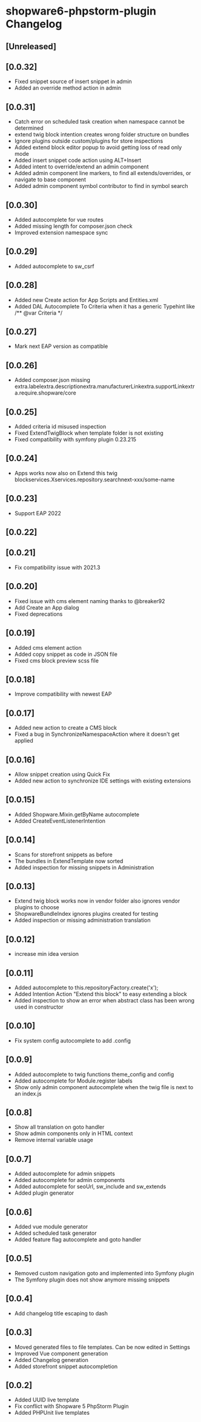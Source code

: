 <!-- Keep a Changelog guide -> https://keepachangelog.com -->

# shopware6-phpstorm-plugin Changelog

## [Unreleased]

## [0.0.32]
- Fixed snippet source of insert snippet in admin
- Added an override method action in admin

## [0.0.31]
- Catch error on scheduled task creation when namespace cannot be determined
- extend twig block intention creates wrong folder structure on bundles
- Ignore plugins outside custom/plugins for store inspections
- Added extend block editor popup to avoid getting loss of read only mode
- Added insert snippet code action using ALT+Insert
- Added intent to override/extend an admin component
- Added admin component line markers, to find all extends/overrides, or navigate to base component
- Added admin component symbol contributor to find in symbol search

## [0.0.30]
- Added autocomplete for vue routes
- Added missing length for composer.json check
- Improved extension namespace sync

## [0.0.29]
- Added autocomplete to sw_csrf

## [0.0.28]
- Added new Create action for App Scripts and Entities.xml
- Added DAL Autocomplete To Criteria when it has a generic Typehint like /** @var Criteria<ProductDefinition> */

## [0.0.27]
- Mark next EAP version as compatible

## [0.0.26]
- Added composer.json missing extra.labelextra.descriptionextra.manufacturerLinkextra.supportLinkextra.require.shopware/core

## [0.0.25]
- Added criteria id misused inspection
- Fixed ExtendTwigBlock when template folder is not existing
- Fixed compatibility with symfony plugin 0.23.215

## [0.0.24]
- Apps works now also on Extend this twig blockservices.Xservices.repository.searchnext-xxx/some-name

## [0.0.23]
- Support EAP 2022

## [0.0.22]

## [0.0.21]
- Fix compatibility issue with 2021.3

## [0.0.20]
- Fixed issue with cms element naming thanks to @breaker92 
- Add Create an App dialog
- Fixed deprecations

## [0.0.19]
- Added cms element action
- Added copy snippet as code in JSON file
- Fixed cms block preview scss file

## [0.0.18]
- Improve compatibility with newest EAP

## [0.0.17]
- Added new action to create a CMS block
- Fixed a bug in SynchronizeNamespaceAction where it doesn't get applied

## [0.0.16]
- Allow snippet creation using Quick Fix
- Added new action to synchronize IDE settings with existing extensions

## [0.0.15]
- Added Shopware.Mixin.getByName autocomplete
- Added CreateEventListenerIntention

## [0.0.14]
- Scans for storefront snippets as before
- The bundles in ExtendTemplate now sorted
- Added inspection for missing snippets in Administration

## [0.0.13]
- Extend twig block works now in vendor folder also ignores vendor plugins to choose
- ShopwareBundleIndex ignores plugins created for testing
- Added inspection or missing administration translation

## [0.0.12]
- increase min idea version

## [0.0.11]
- Added autocomplete to this.repositoryFactory.create('x');
- Added Intention Action "Extend this block" to easy extending a block
- Added inspection to show an error when abstract class has been wrong used in constructor

## [0.0.10]
- Fix system config autocomplete to add .config

## [0.0.9]
- Added autocomplete to twig functions theme_config and config
- Added autocomplete for Module.register labels
- Show only admin component autocomplete when the twig file is next to an index.js

## [0.0.8]
- Show all translation on goto handler
- Show admin components only in HTML context
- Remove internal variable usage

## [0.0.7]
- Added autocomplete for admin snippets
- Added autocomplete for admin components
- Added autocomplete for seoUrl, sw_include and sw_extends
- Added plugin generator

## [0.0.6]
- Added vue module generator
- Added scheduled task generator
- Added feature flag autocomplete and goto handler

## [0.0.5]
- Removed custom navigation goto and implemented into Symfony plugin
- The Symfony plugin does not show anymore missing snippets

## [0.0.4]
- Add changelog title escaping to dash

## [0.0.3]
- Moved generated files to file templates. Can be now edited in Settings
- Improved Vue component generation
- Added Changelog generation
- Added storefront snippet autocompletion

## [0.0.2]
- Added UUID live template
- Fix conflict with Shopware 5 PhpStorm Plugin
- Added PHPUnit live templates
